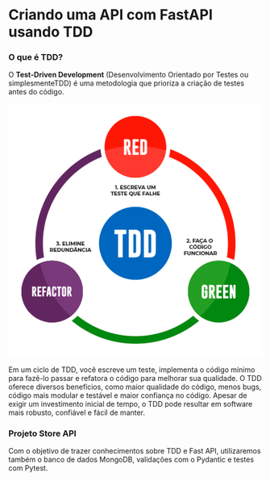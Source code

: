 # Criando uma API com FastAPI usando TDD

### O que é TDD?

O **Test-Driven Development** (Desenvolvimento Orientado por Testes ou simplesmenteTDD) é uma metodologia que prioriza a criação de testes antes do código.

![Metodologia TDD](docs/img/img-tdd.png)

Em um ciclo de TDD, você escreve um teste, implementa o código mínimo para fazê-lo passar e refatora o código para melhorar sua qualidade. O TDD oferece diversos benefícios, como maior qualidade do código, menos bugs, código mais modular e testável e maior confiança no código. Apesar de exigir um investimento inicial de tempo, o TDD pode resultar em software mais robusto, confiável e fácil de manter.

### Projeto Store API

Com o objetivo de trazer conhecimentos sobre TDD e Fast API, utilizaremos também o banco de dados MongoDB, validações com o Pydantic e testes com Pytest.
